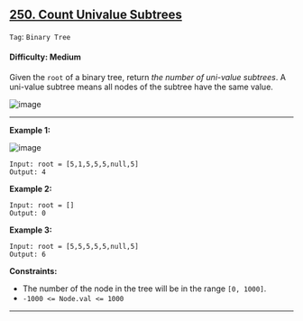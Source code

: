## [250. Count Univalue Subtrees](https://leetcode.com/problems/count-univalue-subtrees/)

```Tag```: ```Binary Tree```

#### Difficulty: Medium

Given the ```root``` of a binary tree, return _the number of uni-value subtrees_. A uni-value subtree means all nodes of the subtree have the same value.

![image](https://github.com/quananhle/Python/assets/35042430/dc40ef5c-a8b2-4c56-a8e9-8ceaf3da9fc5)

---

__Example 1:__

![image](https://assets.leetcode.com/uploads/2020/08/21/unival_e1.jpg)
```
Input: root = [5,1,5,5,5,null,5]
Output: 4
```

__Example 2:__
```
Input: root = []
Output: 0
```

__Example 3:__
```
Input: root = [5,5,5,5,5,null,5]
Output: 6
```

__Constraints:__

- The number of the node in the tree will be in the range ```[0, 1000]```.
- ```-1000 <= Node.val <= 1000```

---

